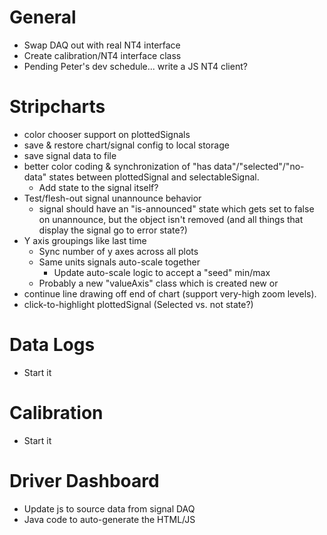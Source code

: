 # General

* Swap DAQ out with real NT4 interface
* Create calibration/NT4 interface class
* Pending Peter's dev schedule... write a JS NT4 client?

# Stripcharts

* color chooser support on plottedSignals
* save & restore chart/signal config to local storage
* save signal data to file
* better color coding & synchronization of "has data"/"selected"/"no-data" states between plottedSignal and selectableSignal.
  * Add state to the signal itself?
* Test/flesh-out signal unannounce behavior
  * signal should have an "is-announced" state which gets set to false on unannounce, but the object isn't removed (and all things that display the signal go to error state?)
* Y axis groupings like last time
  * Sync number of y axes across all plots
  * Same units signals auto-scale together
    * Update auto-scale logic to accept a "seed" min/max
  * Probably a new "valueAxis" class which is created new or 
* continue line drawing off end of chart (support very-high zoom levels).
* click-to-highlight plottedSignal (Selected vs. not state?)

# Data Logs

* Start it

# Calibration

* Start it

# Driver Dashboard

* Update js to source data from signal DAQ
* Java code to auto-generate the HTML/JS